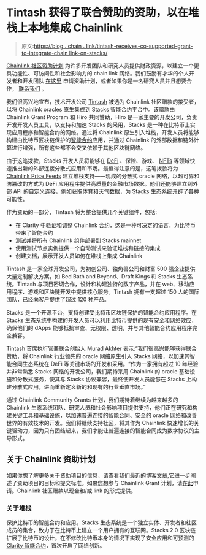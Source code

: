 # Tintash 获得了联合赞助的资助，以在堆栈上本地集成 Chainlink

> 原文:[https://blog . chain . link/tintash-receives-co-supported-grant-to-integrate-chain link-on-stacks/](https://blog.chain.link/tintash-receives-co-sponsored-grant-to-integrate-chainlink-on-stacks/)

[Chainlink 社区资助计划](https://blog.chain.link/introducing-the-chainlink-community-grant-program/) 为许多开发团队和研究人员提供财政资源，以建立一个更具功能性、可访问性和社会影响力的 chain link 网络。我们鼓励有才华的个人开发者和开发团队 [在这里](https://chainlinkgrants.typeform.com/to/efEbsq) 申请资助计划，或者如果你是一名研究人员并且想要合作， [联系我们](/cdn-cgi/l/email-protection#bbc9dec8dedac9d8d3fbd8d3dad2d5d7d2d5d0d7dad9c895d8d4d6) 。

<section class="post-full-content">

我们很高兴地宣布，技术开发公司 [Tintash](https://www.tintash.com/) 被选为 Chainlink 社区赠款的接受者，以将 Chainlink oracles 原生集成到 Stacks 智能合约平台中。该赠款由 Chainlink Grant Program 和 Hiro 共同赞助，Hiro 是一家主要的开发公司，负责开发开发人员工具，以支持和加速 Stacks 的采用，Stacks 是一种在比特币上实现应用程序和智能合约的网络。通过将 Chainlink 原生引入堆栈，开发人员将能够构建由比特币区块链保护的[智能合约](https://chain.link/education/smart-contracts)应用，并通过 Chainlink 的外部数据和链外计算进行增强，所有这些都不会交叉依赖于其他区块链网络。

由于这笔拨款，Stacks 开发人员将能够在 [DeFi](https://chain.link/education/defi) 、保险、游戏、 [NFTs](https://chain.link/education/nfts) 等领域快速推出新的外部连接分散式应用和市场。最值得注意的是，这笔拨款将为 [Chainlink Price Feeds](https://feeds.chain.link/) 建立堆栈支持——现成的分散式 oracle 网络，以超可靠和防篡改的方式为 DeFi 应用程序提供高质量的金融市场数据。他们还能够建立到外部 API 的自定义连接，例如获取体育和天气数据，为 Stacks 生态系统开辟了各种可能性。

作为资助的一部分，Tintash 将为整合提供几个关键组件，包括:

*   在 Clarity 中验证和调整 Chainlink 合约，这是一种可决定的语言，为比特币带来了智能合约
*   测试并将所有 Chainlink 组件部署到 Stacks mainnet
*   使用测试节点实例提供一个自动测试来验证堆栈和链接的集成
*   创建文档，展示开发人员如何在堆栈上集成 Chainlink

Tintash 是一家全球开发公司，为初创公司、独角兽公司和财富 500 强企业提供大量定制解决方案，如 Bed Bath and Beyond、Draft Kings 和 Stacks 生态系统。Tintash 与项目密切合作，设计和构建独特的数字产品，并在 web、移动应用程序、游戏和区块链开发中提供核心服务。Tintash 拥有一支超过 150 人的国际团队，已经向客户提供了超过 120 种产品。

Stacks 是一个开源平台，支持创建受比特币区块链保护的智能合约应用程序。在 Stacks 生态系统中构建的开发人员可以利用比特币提供的现有安全和网络效应，确保他们的 dApps 能够抵抗审查、无权限、透明，并与其他智能合约应用程序完全兼容。

Tintash 首席执行官兼联合创始人 Murad Akhter 表示:“我们很高兴能够获得联合赞助，将 Chainlink 行业领先的 oracle 网络原生引入 Stacks 网络，以加速其智能合同生态系统在 DeFi 等关键市场的开发和采用。“作为一家拥有超过 10 年经验并非常熟悉 Stacks 网络的开发公司，我们期待采用 Chainlink 的 oracle 基础设施和分散式服务，使其与 Stacks 协议兼容，最终使开发人员能够在 Stacks 上构建分散式应用，进而重新定义新的和现有的行业垂直市场。”

通过 Chainlink Community Grants 计划，我们期待着继续为越来越多的 Chainlink 生态系统团队、研究人员和社会影响项目提供支持，他们正在研究和构建关键工具和基础设施，以加速普遍连接的智能合同、安全的 oracle 网络和改善世界的有效技术的开发。我们将继续支持社区，将其作为 Chainlink 快速增长的关键驱动力，因为只有团结起来，我们才能让普遍连接的智能合同成为数字协议的主导形式。

## 关于 Chainlink 资助计划

如果你想了解更多关于资助项目的信息，请查看我们最近的博客文章,它进一步阐述了资助项目的目标和提交标准。如果您想参与 Chainlink Grant 计划，请[在此](https://chainlinkgrants.typeform.com/to/efEbsq)申请。Chainlink 社区赠款以现金和/或 link 的形式提供。

### 关于堆栈

保护比特币的智能合约和应用。Stacks 生态系统是一个独立实体、开发者和社区成员的集合，致力于在比特币上建立一个用户拥有的互联网。Stacks 2.0 区块链扩展了比特币的设计，在不修改比特币本身的情况下实现了安全应用和可预测的 [Clarity 智能合约](https://clarity-lang.org/)，首次开启了网络创新。

</section>